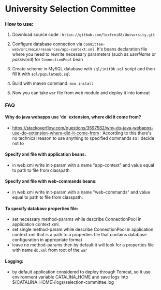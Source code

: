 # University Selection Committee

### How to use:

1. Download source code : `https://github.com/lexfrei88/University.git`

2. Configure database connection via `committee-web/src/main/resources/app-context.xml`. It's beans declaration file where you need to
 rewrite necessary parameters (such as _userName_ or _password_) for `ConnectionPool` bean
 
3. Create scheme in MySQL database with `sql/initDb.sql` script and then fill it with `sql/populateDb.sql`

4. Build with maven command: `mvn install`

5. Now you can take `war` file from web module and deploy it into tomcat


### FAQ

#### Why do java webapps use 'do' extension, where did it come from?

 * https://stackoverflow.com/questions/3597582/why-do-java-webapps-use-do-extension-where-did-it-come-from
: According to this there's no technical reason to use anything to specified commands so i decide not to 

#### Specify xml file with application beans:
 * in web.xml write init-param with a name "app-context" and value equal to path to file from classpath.

#### Specify xml file with web-commands beans:
 * in web.xml write init-param with a name "web-commands" and value equal to path to file from classpath.

#### To specify database properties file:
 * set necessary method-params while describe ConnectionPool in application context xml.
 * set single method-param while describe ConnectionPool in application context xml that is a path
to a properties file that contains database configuration in appropriate format
 * leave no method-params then by default it will look for a properties file with name `db.xml` from root of the `war`

#### Logging:
 * by default application considered to deploy through Tomcat, so it use environment variable CATALINA_HOME and save logs into 
 ${CATALINA_HOME}/logs/selection-committee.log

